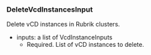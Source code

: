 ### DeleteVcdInstancesInput
Delete vCD instances in Rubrik clusters.

- inputs: a list of VcdInstanceInputs
  - Required. List of vCD instances to delete.
